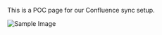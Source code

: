 <!-- Space: demo -->
<!-- Title: Example Page -->
<!-- Parent: Intro -->
<!-- Label: poc -->

This is a POC page for our Confluence sync setup.

![Sample Image](image.png)
